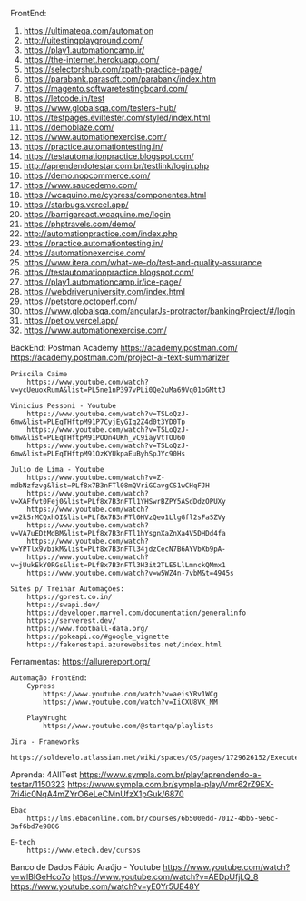 FrontEnd:

1. https://ultimateqa.com/automation
2. http://uitestingplayground.com/
3. https://play1.automationcamp.ir/
4. https://the-internet.herokuapp.com/
5. https://selectorshub.com/xpath-practice-page/
6. https://parabank.parasoft.com/parabank/index.htm
7. https://magento.softwaretestingboard.com/
8. https://letcode.in/test
9. https://www.globalsqa.com/testers-hub/
10. https://testpages.eviltester.com/styled/index.html
11. https://demoblaze.com/
12. https://www.automationexercise.com/
13. https://practice.automationtesting.in/
14. https://testautomationpractice.blogspot.com/
15. http://aprendendotestar.com.br/testlink/login.php
16. https://demo.nopcommerce.com/
17. https://www.saucedemo.com/
18. https://wcaquino.me/cypress/componentes.html
19. https://starbugs.vercel.app/
20. https://barrigareact.wcaquino.me/login
21. https://phptravels.com/demo/
22. http://automationpractice.com/index.php
23. https://practice.automationtesting.in/
24. https://automationexercise.com/
25. https://www.itera.com/what-we-do/test-and-quality-assurance
26. https://testautomationpractice.blogspot.com/
27. https://play1.automationcamp.ir/ice-page/
28. https://webdriveruniversity.com/index.html
29. https://petstore.octoperf.com/
30. https://www.globalsqa.com/angularJs-protractor/bankingProject/#/login
31. https://petlov.vercel.app/
32. https://www.automationexercise.com/

BackEnd:
    Postman Academy
        https://academy.postman.com/
        https://academy.postman.com/project-ai-text-summarizer

    Priscila Caime
        https://www.youtube.com/watch?v=ycUeuoxRumA&list=PL5ne1nP397vPLi0Qe2uMa69Vq01oGMttJ

    Vinicius Pessoni - Youtube
        https://www.youtube.com/watch?v=TSLoQzJ-6mw&list=PLEqTHftpM91P7CyjEyGIq2Z4d0t3YD0Tp
        https://www.youtube.com/watch?v=TSLoQzJ-6mw&list=PLEqTHftpM91POOn4UKh_vC9iayVtTOU6O
        https://www.youtube.com/watch?v=TSLoQzJ-6mw&list=PLEqTHftpM91OzKYUkpaEuByhSpJYc90Hs

    Julio de Lima - Youtube
        https://www.youtube.com/watch?v=Z-mdbNzfzvg&list=PLf8x7B3nFTl08mQVriGCavgCS1wCHqFJH
        https://www.youtube.com/watch?v=XAFfvt0Fej0&list=PLf8x7B3nFTl1YHSwrBZPY5ASdDdzOPUXy
        https://www.youtube.com/watch?v=2kSrMCQxhOI&list=PLf8x7B3nFTl0HVzQeo1LlgGfl2sFaSZVy
        https://www.youtube.com/watch?v=VA7uEDtMdBM&list=PLf8x7B3nFTl1hYsgnXaZnXa4V5DHDd4fa
        https://www.youtube.com/watch?v=YPTlx9vbikM&list=PLf8x7B3nFTl34jdzCecN7B6AYVbXb9pA-
        https://www.youtube.com/watch?v=jUukEkY0RGs&list=PLf8x7B3nFTl3H3it2TLE5LlLmnckQMmx1
        https://www.youtube.com/watch?v=w5WZ4n-7vbM&t=4945s

    Sites p/ Treinar Automações:
        https://gorest.co.in/
        https://swapi.dev/
        https://developer.marvel.com/documentation/generalinfo
        https://serverest.dev/
        https://www.football-data.org/
        https://pokeapi.co/#google_vignette
        https://fakerestapi.azurewebsites.net/index.html

Ferramentas:
    https://allurereport.org/

    Automação FrontEnd:
        Cypress
            https://www.youtube.com/watch?v=aeisYRv1WCg
            https://www.youtube.com/watch?v=IiCXU8VX_MM

        PlayWrught
            https://www.youtube.com/@startqa/playlists

    Jira - Frameworks
        https://soldevelo.atlassian.net/wiki/spaces/QS/pages/1729626152/Execute+Test+Case

Aprenda:
    4AllTest
        https://www.sympla.com.br/play/aprendendo-a-testar/1150323
        https://www.sympla.com.br/sympla-play/Vmr62rZ9EX-7ri4ic0NqA4mZYrO6eLeCMnUfzX1pGuk/6870

    Ebac
        https://lms.ebaconline.com.br/courses/6b500edd-7012-4bb5-9e6c-3af6bd7e9806

    E-tech
        https://www.etech.dev/cursos

Banco de Dados
    Fábio Araújo - Youtube
        https://www.youtube.com/watch?v=wlBIGeHco7o
        https://www.youtube.com/watch?v=AEDpUfjLQ_8
        https://www.youtube.com/watch?v=yE0Yr5UE48Y